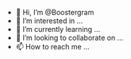 - 👋 Hi, I’m @Boostergram
- 👀 I’m interested in ...
- 🌱 I’m currently learning ...
- 💞️ I’m looking to collaborate on ...
- 📫 How to reach me ...

<!---
Boostergram/Boostergram is a ✨ special ✨ repository because its `README.md` (this file) appears on your GitHub profile.
You can click the Preview link to take a look at your changes.
--->
